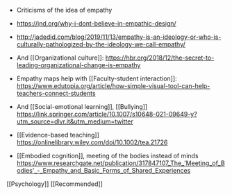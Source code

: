 
- Criticisms of the idea of empathy
- https://jnd.org/why-i-dont-believe-in-empathic-design/
- http://jadedid.com/blog/2019/11/13/empathy-is-an-ideology-or-who-is-culturally-pathologized-by-the-ideology-we-call-empathy/

- And [[Organizational culture]]: https://hbr.org/2018/12/the-secret-to-leading-organizational-change-is-empathy

- Empathy maps help with [[Faculty-student interaction]]: https://www.edutopia.org/article/how-simple-visual-tool-can-help-teachers-connect-students

- And [[Social-emotional learning]], [[Bullying]] https://link.springer.com/article/10.1007/s10648-021-09649-y?utm_source=dlvr.it&utm_medium=twitter

- [[Evidence-based teaching]] https://onlinelibrary.wiley.com/doi/10.1002/tea.21726

- [[Embodied cognition]], meeting of the bodies instead of minds https://www.researchgate.net/publication/317847107_The_'Meeting_of_Bodies'_-_Empathy_and_Basic_Forms_of_Shared_Experiences

[[Psychology]] [[Recommended]]
